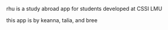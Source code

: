 rhu is a study abroad app for students developed at CSSI LMU 

this app is by keanna, talia, and bree
